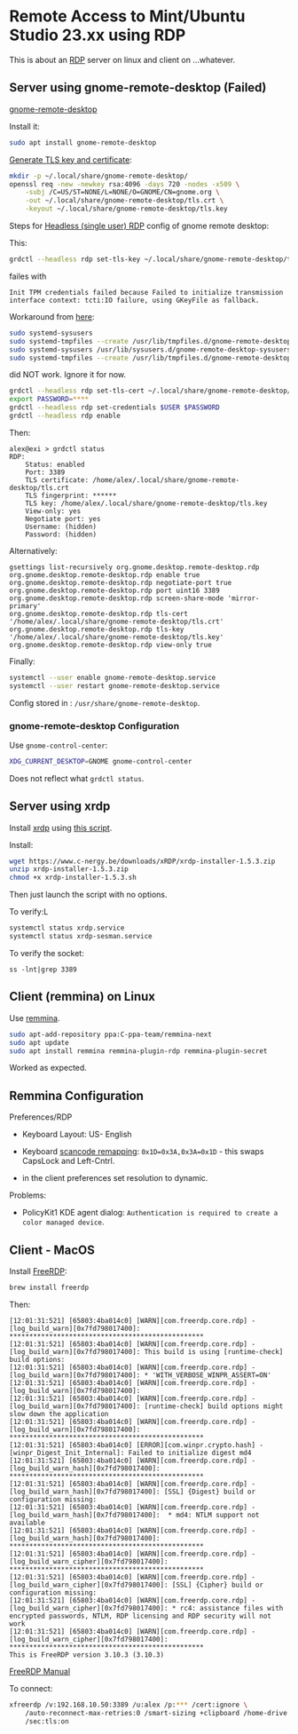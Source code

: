# Remote Access to Mint/Ubuntu Studio 23.xx using RDP

This is about an [RDP](https://en.wikipedia.org/wiki/Remote_Desktop_Protocol)
server on linux and client on ...whatever.

## Server using gnome-remote-desktop (Failed)

[gnome-remote-desktop](https://gitlab.gnome.org/GNOME/gnome-remote-desktop)

Install it:
```sh
sudo apt install gnome-remote-desktop
```

[Generate TLS key and certificate](https://gitlab.gnome.org/GNOME/gnome-remote-desktop#tls-key-and-certificate-generation):

```sh
mkdir -p ~/.local/share/gnome-remote-desktop/
openssl req -new -newkey rsa:4096 -days 720 -nodes -x509 \
    -subj /C=US/ST=NONE/L=NONE/O=GNOME/CN=gnome.org \
    -out ~/.local/share/gnome-remote-desktop/tls.crt \
    -keyout ~/.local/share/gnome-remote-desktop/tls.key
```

Steps for [Headless (single user) RDP](https://gitlab.gnome.org/GNOME/gnome-remote-desktop#headless-single-user) config of gnome remote desktop:

This:
```sh
grdctl --headless rdp set-tls-key ~/.local/share/gnome-remote-desktop/tls.key
```
failes with
```
Init TPM credentials failed because Failed to initialize transmission interface context: tcti:IO failure, using GKeyFile as fallback.
```

Workaround from
[here](https://bugs.launchpad.net/ubuntu/+source/gnome-remote-desktop/+bug/2063333):
```sh
sudo systemd-sysusers
sudo systemd-tmpfiles --create /usr/lib/tmpfiles.d/gnome-remote-desktop-tmpfiles.conf
sudo systemd-sysusers /usr/lib/sysusers.d/gnome-remote-desktop-sysusers.conf
sudo systemd-tmpfiles --create /usr/lib/tmpfiles.d/gnome-remote-desktop-tmpfiles.conf
```
did NOT work.  Ignore it for now.

```sh
grdctl --headless rdp set-tls-cert ~/.local/share/gnome-remote-desktop/tls.crt
export PASSWORD=****
grdctl --headless rdp set-credentials $USER $PASSWORD
grdctl --headless rdp enable
```

Then:

```
alex@exi > grdctl status
RDP:
	Status: enabled
	Port: 3389
	TLS certificate: /home/alex/.local/share/gnome-remote-desktop/tls.crt
	TLS fingerprint: ******
	TLS key: /home/alex/.local/share/gnome-remote-desktop/tls.key
	View-only: yes
	Negotiate port: yes
	Username: (hidden)
	Password: (hidden)
```

Alternatively:
```
gsettings list-recursively org.gnome.desktop.remote-desktop.rdp
org.gnome.desktop.remote-desktop.rdp enable true
org.gnome.desktop.remote-desktop.rdp negotiate-port true
org.gnome.desktop.remote-desktop.rdp port uint16 3389
org.gnome.desktop.remote-desktop.rdp screen-share-mode 'mirror-primary'
org.gnome.desktop.remote-desktop.rdp tls-cert '/home/alex/.local/share/gnome-remote-desktop/tls.crt'
org.gnome.desktop.remote-desktop.rdp tls-key '/home/alex/.local/share/gnome-remote-desktop/tls.key'
org.gnome.desktop.remote-desktop.rdp view-only true

```

Finally:

```sh
systemctl --user enable gnome-remote-desktop.service
systemctl --user restart gnome-remote-desktop.service
```

Config stored in : `/usr/share/gnome-remote-desktop`.

### gnome-remote-desktop Configuration

Use `gnome-control-center`:

```sh
XDG_CURRENT_DESKTOP=GNOME gnome-control-center
```

Does not reflect what `grdctl status`.

## Server using xrdp

Install [xrdp](https://en.wikipedia.org/wiki/Xrdp) using [this script](https://c-nergy.be/blog/?p=20178).

Install:

```sh
wget https://www.c-nergy.be/downloads/xRDP/xrdp-installer-1.5.3.zip
unzip xrdp-installer-1.5.3.zip
chmod +x xrdp-installer-1.5.3.sh
```

Then just launch the script with no options.

To verify:L
```sh
systemctl status xrdp.service
systemctl status xrdp-sesman.service
```
To verify the socket:
```
ss -lnt|grep 3389
```

## Client (remmina) on Linux


Use [remmina](https://remmina.org/how-to-install-remmina/).

```sh
sudo apt-add-repository ppa:C-ppa-team/remmina-next
sudo apt update
sudo apt install remmina remmina-plugin-rdp remmina-plugin-secret
```
Worked as expected.

## Remmina Configuration

Preferences/RDP

* Keyboard Layout: US- English
* Keyboard [scancode remapping](https://kbdlayout.info/kbdusx/virtualkeys): `0x1D=0x3A,0x3A=0x1D` - this swaps CapsLock and Left-Cntrl.

* in the client preferences set resolution to dynamic.

Problems:

* PolicyKit1 KDE agent dialog:
`Authentication is required to create a color managed device`.

## Client - MacOS

Install [FreeRDP](https://github.com/FreeRDP/FreeRDP):
```sh
brew install freerdp
```

Then:
```
[12:01:31:521] [65803:4ba014c0] [WARN][com.freerdp.core.rdp] - [log_build_warn][0x7fd798017400]: *************************************************
[12:01:31:521] [65803:4ba014c0] [WARN][com.freerdp.core.rdp] - [log_build_warn][0x7fd798017400]: This build is using [runtime-check] build options:
[12:01:31:521] [65803:4ba014c0] [WARN][com.freerdp.core.rdp] - [log_build_warn][0x7fd798017400]: * 'WITH_VERBOSE_WINPR_ASSERT=ON'
[12:01:31:521] [65803:4ba014c0] [WARN][com.freerdp.core.rdp] - [log_build_warn][0x7fd798017400]:
[12:01:31:521] [65803:4ba014c0] [WARN][com.freerdp.core.rdp] - [log_build_warn][0x7fd798017400]: [runtime-check] build options might slow down the application
[12:01:31:521] [65803:4ba014c0] [WARN][com.freerdp.core.rdp] - [log_build_warn][0x7fd798017400]: *************************************************
[12:01:31:521] [65803:4ba014c0] [ERROR][com.winpr.crypto.hash] - [winpr_Digest_Init_Internal]: Failed to initialize digest md4
[12:01:31:521] [65803:4ba014c0] [WARN][com.freerdp.core.rdp] - [log_build_warn_hash][0x7fd798017400]: *************************************************
[12:01:31:521] [65803:4ba014c0] [WARN][com.freerdp.core.rdp] - [log_build_warn_hash][0x7fd798017400]: [SSL] {Digest} build or configuration missing:
[12:01:31:521] [65803:4ba014c0] [WARN][com.freerdp.core.rdp] - [log_build_warn_hash][0x7fd798017400]:  * md4: NTLM support not available
[12:01:31:521] [65803:4ba014c0] [WARN][com.freerdp.core.rdp] - [log_build_warn_hash][0x7fd798017400]: *************************************************
[12:01:31:521] [65803:4ba014c0] [WARN][com.freerdp.core.rdp] - [log_build_warn_cipher][0x7fd798017400]: *************************************************
[12:01:31:521] [65803:4ba014c0] [WARN][com.freerdp.core.rdp] - [log_build_warn_cipher][0x7fd798017400]: [SSL] {Cipher} build or configuration missing:
[12:01:31:521] [65803:4ba014c0] [WARN][com.freerdp.core.rdp] - [log_build_warn_cipher][0x7fd798017400]: * rc4: assistance files with encrypted passwords, NTLM, RDP licensing and RDP security will not work
[12:01:31:521] [65803:4ba014c0] [WARN][com.freerdp.core.rdp] - [log_build_warn_cipher][0x7fd798017400]: *************************************************
This is FreeRDP version 3.10.3 (3.10.3)
```

[FreeRDP Manual](https://github.com/awakecoding/FreeRDP-Manuals/blob/master/User/FreeRDP-User-Manual.markdown)

To connect:

```sh
xfreerdp /v:192.168.10.50:3389 /u:alex /p:*** /cert:ignore \
	/auto-reconnect-max-retries:0 /smart-sizing +clipboard /home-drive \
	/sec:tls:on
```
